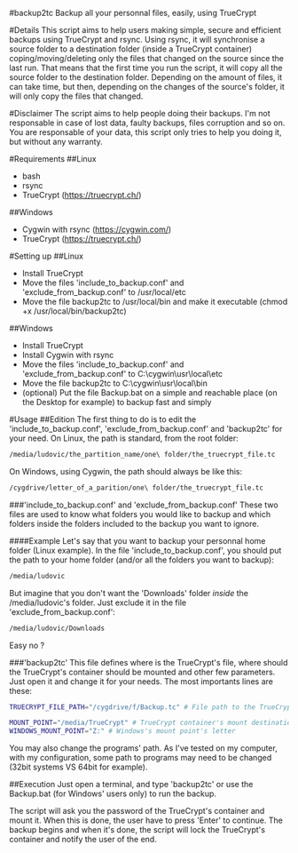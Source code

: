 #backup2tc
Backup all your personnal files, easily, using TrueCrypt

#Details
This script aims to help users making simple, secure and efficient backups using TrueCrypt and rsync. Using rsync, it will synchronise a source folder to a destination folder (inside a TrueCrypt container) coping/moving/deleting only the files that changed on the source since the last run. That means that the first time you run the script, it will copy all the source folder to the destination folder. Depending on the amount of files, it can take time, but then, depending on the changes of the source's folder, it will only copy the files that changed.

#Disclaimer
The script aims to help people doing their backups. I'm not responsable in case of lost data, faulty backups, files corruption and so on. You are responsable of your data, this script only tries to help you doing it, but without any warranty.

#Requirements
##Linux
* bash
* rsync
* TrueCrypt (https://truecrypt.ch/)

##Windows
* Cygwin with rsync (https://cygwin.com/)
* TrueCrypt (https://truecrypt.ch/)

#Setting up
##Linux
* Install TrueCrypt
* Move the files 'include_to_backup.conf' and 'exclude_from_backup.conf' to /usr/local/etc
* Move the file backup2tc to /usr/local/bin and make it executable (chmod +x /usr/local/bin/backup2tc)

##Windows
* Install TrueCrypt
* Install Cygwin with rsync
* Move the files 'include_to_backup.conf' and 'exclude_from_backup.conf' to C:\cygwin\usr\local\etc
* Move the file backup2tc to C:\cygwin\usr\local\bin
* (optional) Put the file Backup.bat on a simple and reachable place (on the Desktop for example) to backup fast and simply

#Usage
##Edition
The first thing to do is to edit the 'include_to_backup.conf', 'exclude_from_backup.conf' and 'backup2tc' for your need.
On Linux, the path is standard, from the root folder:
```bash
/media/ludovic/the_partition_name/one\ folder/the_truecrypt_file.tc
```
On Windows, using Cygwin, the path should always be like this:
```bash
/cygdrive/letter_of_a_parition/one\ folder/the_truecrypt_file.tc
```
###'include_to_backup.conf' and 'exclude_from_backup.conf'
These two files are used to know what folders you would like to backup and which folders inside the folders included to the backup you want to ignore.

####Example
Let's say that you want to backup your personnal home folder (Linux example).
In the file 'include_to_backup.conf', you should put the path to your home folder (and/or all the folders you want to backup):
```bash
/media/ludovic
```
But imagine that you don't want the 'Downloads' folder *inside* the /media/ludovic's folder. Just exclude it in the file 'exclude_from_backup.conf':
```bash
/media/ludovic/Downloads
```
Easy no ?

###'backup2tc'
This file defines where is the TrueCrypt's file, where should the TrueCrypt's container should be mounted and other few parameters. Just open it and change it for your needs. The most importants lines are these:
```bash
TRUECRYPT_FILE_PATH="/cygdrive/f/Backup.tc" # File path to the TrueCrypt container

MOUNT_POINT="/media/TrueCrypt" # TrueCrypt container's mount destination (Unix only)
WINDOWS_MOUNT_POINT="Z:" # Windows's mount point's letter
```
You may also change the programs' path. As I've tested on my computer, with my configuration, some path to programs may need to be changed (32bit systems VS 64bit for example).

##Execution
Just open a terminal, and type 'backup2tc' or use the Backup.bat (for Windows' users only) to run the backup.

The script will ask you the password of the TrueCrypt's container and mount it. When this is done, the user have to press 'Enter' to continue. The backup begins and when it's done, the script will lock the TrueCrypt's container and notify the user of the end.
